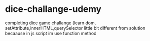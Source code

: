 # dice-challange-udemy
completing dice game challange (learn dom, setAttribute,innerHTML,querySelector
little bit different from solution becaause in js script im use function method
